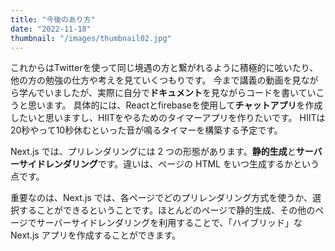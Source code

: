 ```yaml
---
title: "今後のあり方"
date: "2022-11-18"
thumbnail: "/images/thumbnail02.jpg"
---
```


これからはTwitterを使って同じ境遇の方と繋がれるように積極的に呟いたり、他の方の勉強の仕方や考えを見ていくつもりです。
今まで講義の動画を見ながら学んでいましたが、実際に自分で**ドキュメント**を見ながらコードを書いていこうと思います。
具体的には、Reactとfirebaseを使用して**チャットアプリ**を作成したいと思いますし、HIITをやるためのタイマーアプリを作りたいです。
HIITは20秒やって10秒休むといった音が鳴るタイマーを構築する予定です。


Next.js では、プリレンダリングには 2 つの形態があります。**静的生成**と**サーバーサイドレンダリング**です。違いは、ページの HTML をいつ生成するかという点です。


重要なのは、Next.js では、各ページでどのプリレンダリング方式を使うか、選択することができるということです。ほとんどのページで静的生成、その他のページでサーバーサイドレンダリングを利用することで、「ハイブリッド」な Next.js アプリを作成することができます。
